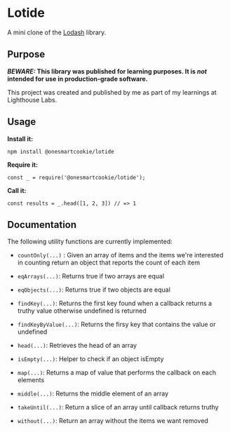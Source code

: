# Lotide

A mini clone of the [Lodash](https://lodash.com) library.

## Purpose

**_BEWARE:_ This library was published for learning purposes. It is _not_ intended for use in production-grade software.**

This project was created and published by me as part of my learnings at Lighthouse Labs.

## Usage

**Install it:**

`npm install @onesmartcookie/lotide`

**Require it:**

`const _ = require('@onesmartcookie/lotide');`

**Call it:**

`const results = _.head([1, 2, 3]) // => 1`

## Documentation

The following utility functions are currently implemented:

* `countOnly(...)` : Given an array of items and the items we're interested in counting return an object that reports the count of each item

* `eqArrays(...)`: Returns true if two arrays are equal
* `eqObjects(...)`: Returns true if two objects are equal
* `findKey(...)`: Returns the first key found when a callback returns a truthy value otherwise undefined is returned
* `findKeyByValue(...)`: Returns the firsy key that contains the value or undefined
* `head(...)`: Retrieves the head of an array
* `isEmpty(...)`: Helper to check if an object isEmpty
* `map(...)`: Returns a map of value that performs the callback on each elements
* `middle(...)`: Returns the middle element of an array
* `takeUntil(...)`: Return a slice of an array until callback returns truthy
* `without(...)`: Return an array without the items we want removed